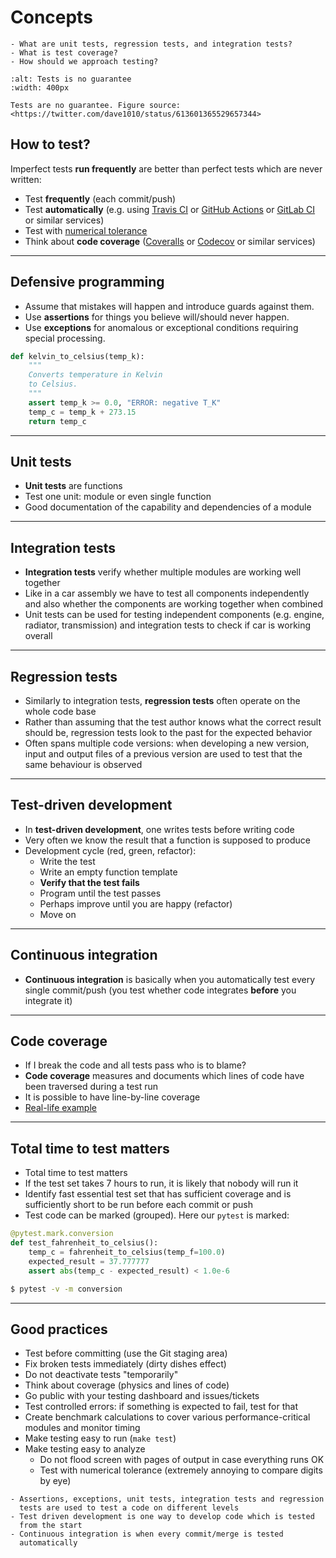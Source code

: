 # Concepts

```{questions}
- What are unit tests, regression tests, and integration tests?
- What is test coverage?
- How should we approach testing?
```

```{figure} img/unit-testing.jpg
:alt: Tests is no guarantee
:width: 400px

Tests are no guarantee. Figure source: <https://twitter.com/dave1010/status/613601365529657344>
```


## How to test?

Imperfect tests **run frequently** are better than perfect tests which are
never written:
- Test **frequently** (each commit/push)
- Test **automatically** (e.g. using [Travis CI](https://travis-ci.org) or
  [GitHub Actions](https://github.com/marketplace?type=actions) or [GitLab CI](https://docs.gitlab.com/ee/ci/) or similar services)
- Test with [numerical tolerance](http://www.smbc-comics.com/comic/2013-06-05)
- Think about **code coverage** ([Coveralls](https://coveralls.io) or [Codecov](https://codecov.io) or similar services)

---

## Defensive programming

- Assume that mistakes will happen and introduce guards against them.
- Use **assertions** for things you believe will/should never happen.
- Use **exceptions** for anomalous or exceptional conditions requiring
  special processing.

```python
def kelvin_to_celsius(temp_k):
    """
    Converts temperature in Kelvin
    to Celsius.
    """
    assert temp_k >= 0.0, "ERROR: negative T_K"
    temp_c = temp_k + 273.15
    return temp_c
```

---

## Unit tests

- **Unit tests** are functions
- Test one unit: module or even single function
- Good documentation of the capability and dependencies of a module

---

## Integration tests

- **Integration tests** verify whether multiple modules are working well together
- Like in a car assembly we have to test all components independently and also whether the components are working together when combined
- Unit tests can be used for testing independent components (e.g. engine, radiator, transmission) and integration tests to check if car is working overall

---

## Regression tests

- Similarly to integration tests, **regression tests** often operate on the
  whole code base
- Rather than assuming that the test author knows what the correct
  result should be, regression tests look to the past for the expected behavior
- Often spans multiple code versions: when developing a new version, input
  and output files of a previous version are used to test that the same
  behaviour is observed

---

## Test-driven development

- In **test-driven development**, one writes tests before writing code
- Very often we know the result that a function is supposed to produce
- Development cycle (red, green, refactor):
    - Write the test
    - Write an empty function template
    - **Verify that the test fails**
    - Program until the test passes
    - Perhaps improve until you are happy (refactor)
    - Move on

---

## Continuous integration

- **Continuous integration** is basically when you automatically test
  every single commit/push (you test whether code integrates **before** you integrate it)

---

## Code coverage

- If I break the code and all tests pass who is to blame?
- **Code coverage** measures and documents which lines of code have been traversed during a test run
- It is possible to have line-by-line coverage
- [Real-life example](https://coveralls.io/github/bast/runtest)

---

## Total time to test matters

- Total time to test matters
- If the test set takes 7 hours to run, it is likely that nobody will run it
- Identify fast essential test set that has sufficient coverage and is sufficiently
  short to be run before each commit or push
- Test code can be marked (grouped). Here our `pytest` is marked:

```python
@pytest.mark.conversion
def test_fahrenheit_to_celsius():
    temp_c = fahrenheit_to_celsius(temp_f=100.0)
    expected_result = 37.777777
    assert abs(temp_c - expected_result) < 1.0e-6
```

```sh
$ pytest -v -m conversion
```

---

## Good practices

- Test before committing (use the Git staging area)
- Fix broken tests immediately (dirty dishes effect)
- Do not deactivate tests "temporarily"
- Think about coverage (physics and lines of code)
- Go public with your testing dashboard and issues/tickets
- Test controlled errors: if something is expected to fail, test for that
- Create benchmark calculations to cover various performance-critical modules and monitor timing
- Make testing easy to run (`make test`)
- Make testing easy to analyze
    - Do not flood screen with pages of output in case everything runs OK
    - Test with numerical tolerance (extremely annoying to compare digits by eye)


```{keypoints}
- Assertions, exceptions, unit tests, integration tests and regression
  tests are used to test a code on different levels
- Test driven development is one way to develop code which is tested
  from the start
- Continuous integration is when every commit/merge is tested
  automatically
```
